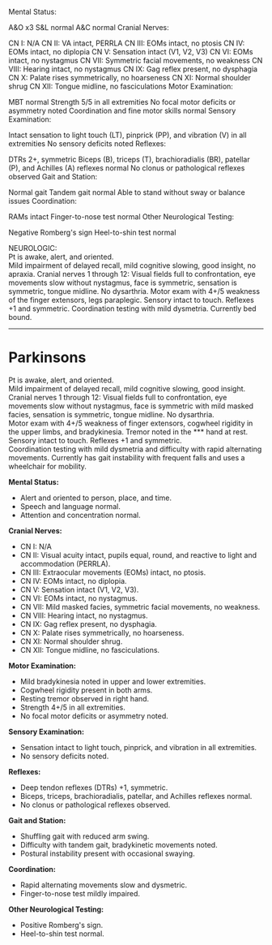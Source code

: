  Mental Status:

A&O x3
S&L normal
A&C normal
Cranial Nerves:

CN I: N/A
CN II: VA intact, PERRLA
CN III: EOMs intact, no ptosis
CN IV: EOMs intact, no diplopia
CN V: Sensation intact (V1, V2, V3)
CN VI: EOMs intact, no nystagmus
CN VII: Symmetric facial movements, no weakness
CN VIII: Hearing intact, no nystagmus
CN IX: Gag reflex present, no dysphagia
CN X: Palate rises symmetrically, no hoarseness
CN XI: Normal shoulder shrug
CN XII: Tongue midline, no fasciculations
Motor Examination:

MBT normal
Strength 5/5 in all extremities
No focal motor deficits or asymmetry noted
Coordination and fine motor skills normal
Sensory Examination:

Intact sensation to light touch (LT), pinprick (PP), and vibration (V) in all extremities
No sensory deficits noted
Reflexes:

DTRs 2+, symmetric
Biceps (B), triceps (T), brachioradialis (BR), patellar (P), and Achilles (A) reflexes normal
No clonus or pathological reflexes observed
Gait and Station:

Normal gait
Tandem gait normal
Able to stand without sway or balance issues
Coordination:

RAMs intact
Finger-to-nose test normal
Other Neurological Testing:

Negative Romberg's sign
Heel-to-shin test normal



NEUROLOGIC:  
Pt is awake, alert, and oriented.  
Mild impairment of delayed recall, mild cognitive slowing, good insight, no apraxia.
Cranial nerves 1 through 12:  Visual fields full to confrontation, eye movements slow without nystagmus, face is
symmetric, sensation is symmetric, tongue midline.  No dysarthria.
Motor exam with 4+/5 weakness of the finger extensors, legs paraplegic.
Sensory intact to touch.  Reflexes +1 and symmetric.
Coordination testing with mild dysmetria.  Currently bed bound.

___________________
# Parkinsons
Pt is awake, alert, and oriented.  
Mild impairment of delayed recall, mild cognitive slowing, good insight.  
Cranial nerves 1 through 12: Visual fields full to confrontation, eye movements slow without nystagmus, face is symmetric with mild masked facies, sensation is symmetric, tongue midline. No dysarthria.  
Motor exam with 4+/5 weakness of finger extensors, cogwheel rigidity in the upper limbs, and bradykinesia. Tremor noted in the *** hand at rest.  
Sensory intact to touch. Reflexes +1 and symmetric.  
Coordination testing with mild dysmetria and difficulty with rapid alternating movements. Currently has gait instability with frequent falls and uses a wheelchair for mobility.


**Mental Status:**
- Alert and oriented to person, place, and time.
- Speech and language normal.
- Attention and concentration normal.

**Cranial Nerves:**
- CN I: N/A
- CN II: Visual acuity intact, pupils equal, round, and reactive to light and accommodation (PERRLA).
- CN III: Extraocular movements (EOMs) intact, no ptosis.
- CN IV: EOMs intact, no diplopia.
- CN V: Sensation intact (V1, V2, V3).
- CN VI: EOMs intact, no nystagmus.
- CN VII: Mild masked facies, symmetric facial movements, no weakness.
- CN VIII: Hearing intact, no nystagmus.
- CN IX: Gag reflex present, no dysphagia.
- CN X: Palate rises symmetrically, no hoarseness.
- CN XI: Normal shoulder shrug.
- CN XII: Tongue midline, no fasciculations.

**Motor Examination:**
- Mild bradykinesia noted in upper and lower extremities.
- Cogwheel rigidity present in both arms.
- Resting tremor observed in right hand.
- Strength 4+/5 in all extremities.
- No focal motor deficits or asymmetry noted.

**Sensory Examination:**
- Sensation intact to light touch, pinprick, and vibration in all extremities.
- No sensory deficits noted.

**Reflexes:**
- Deep tendon reflexes (DTRs) +1, symmetric.
- Biceps, triceps, brachioradialis, patellar, and Achilles reflexes normal.
- No clonus or pathological reflexes observed.

**Gait and Station:**
- Shuffling gait with reduced arm swing.
- Difficulty with tandem gait, bradykinetic movements noted.
- Postural instability present with occasional swaying.
  
**Coordination:**
- Rapid alternating movements slow and dysmetric.
- Finger-to-nose test mildly impaired.

**Other Neurological Testing:**
- Positive Romberg's sign.
- Heel-to-shin test normal.
